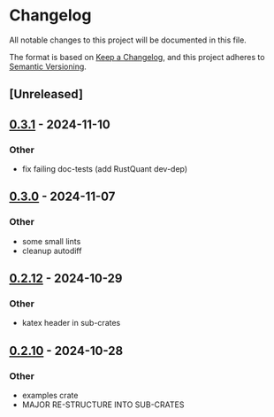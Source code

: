 # Changelog
All notable changes to this project will be documented in this file.

The format is based on [Keep a Changelog](https://keepachangelog.com/en/1.0.0/),
and this project adheres to [Semantic Versioning](https://semver.org/spec/v2.0.0.html).

## [Unreleased]

## [0.3.1](https://github.com/avhz/RustQuant/compare/RustQuant_autodiff-v0.3.0...RustQuant_autodiff-v0.3.1) - 2024-11-10

### Other

- fix failing doc-tests (add RustQuant dev-dep)

## [0.3.0](https://github.com/avhz/RustQuant/compare/RustQuant_autodiff-v0.2.12...RustQuant_autodiff-v0.3.0) - 2024-11-07

### Other

- some small lints
- cleanup autodiff

## [0.2.12](https://github.com/avhz/RustQuant/compare/RustQuant_autodiff-v0.2.11...RustQuant_autodiff-v0.2.12) - 2024-10-29

### Other

- katex header in sub-crates

## [0.2.10](https://github.com/avhz/RustQuant/compare/RustQuant_autodiff-v0.2.9...RustQuant_autodiff-v0.2.10) - 2024-10-28

### Other
- examples crate
- MAJOR RE-STRUCTURE INTO SUB-CRATES

